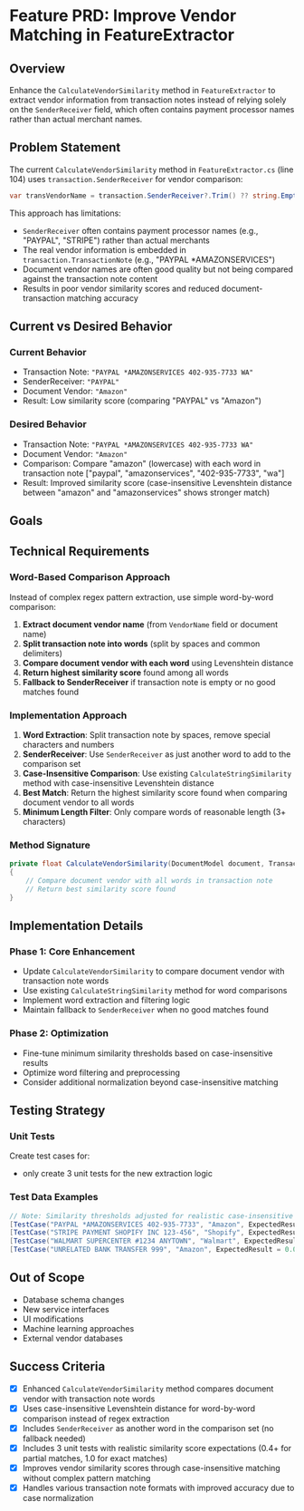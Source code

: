 # Feature PRD: Improve Vendor Matching in FeatureExtractor

## Overview

Enhance the `CalculateVendorSimilarity` method in `FeatureExtractor` to extract vendor information from transaction notes instead of relying solely on the `SenderReceiver` field, which often contains payment processor names rather than actual merchant names.

## Problem Statement

The current `CalculateVendorSimilarity` method in `FeatureExtractor.cs` (line 104) uses `transaction.SenderReceiver` for vendor comparison:

```csharp
var transVendorName = transaction.SenderReceiver?.Trim() ?? string.Empty;
```

This approach has limitations:
- `SenderReceiver` often contains payment processor names (e.g., "PAYPAL", "STRIPE") rather than actual merchants
- The real vendor information is embedded in `transaction.TransactionNote` (e.g., "PAYPAL *AMAZONSERVICES")
- Document vendor names are often good quality but not being compared against the transaction note content
- Results in poor vendor similarity scores and reduced document-transaction matching accuracy

## Current vs Desired Behavior

### Current Behavior
- Transaction Note: `"PAYPAL *AMAZONSERVICES 402-935-7733 WA"`
- SenderReceiver: `"PAYPAL"`
- Document Vendor: `"Amazon"`
- Result: Low similarity score (comparing "PAYPAL" vs "Amazon")

### Desired Behavior
- Transaction Note: `"PAYPAL *AMAZONSERVICES 402-935-7733 WA"`
- Document Vendor: `"Amazon"`
- Comparison: Compare "amazon" (lowercase) with each word in transaction note ["paypal", "amazonservices", "402-935-7733", "wa"]
- Result: Improved similarity score (case-insensitive Levenshtein distance between "amazon" and "amazonservices" shows stronger match)

## Goals

## Technical Requirements

### Word-Based Comparison Approach
Instead of complex regex pattern extraction, use simple word-by-word comparison:

1. **Extract document vendor name** (from `VendorName` field or document name)
2. **Split transaction note into words** (split by spaces and common delimiters)
3. **Compare document vendor with each word** using Levenshtein distance
4. **Return highest similarity score** found among all words
5. **Fallback to SenderReceiver** if transaction note is empty or no good matches found

### Implementation Approach

1. **Word Extraction**: Split transaction note by spaces, remove special characters and numbers
2. **SenderReceiver**: Use `SenderReceiver` as just another word to add to the comparison set
3. **Case-Insensitive Comparison**: Use existing `CalculateStringSimilarity` method with case-insensitive Levenshtein distance
4. **Best Match**: Return the highest similarity score found when comparing document vendor to all words
5. **Minimum Length Filter**: Only compare words of reasonable length (3+ characters)

### Method Signature
```csharp
private float CalculateVendorSimilarity(DocumentModel document, TransactionModel transaction)
{
    // Compare document vendor with all words in transaction note
    // Return best similarity score found
}
```

## Implementation Details

### Phase 1: Core Enhancement
- Update `CalculateVendorSimilarity` to compare document vendor with transaction note words
- Use existing `CalculateStringSimilarity` method for word comparisons
- Implement word extraction and filtering logic
- Maintain fallback to `SenderReceiver` when no good matches found

### Phase 2: Optimization  
- Fine-tune minimum similarity thresholds based on case-insensitive results
- Optimize word filtering and preprocessing
- Consider additional normalization beyond case-insensitive matching

## Testing Strategy

### Unit Tests
Create test cases for:
- only create 3 unit tests for the new extraction logic

### Test Data Examples
```csharp
// Note: Similarity thresholds adjusted for realistic case-insensitive Levenshtein scores
[TestCase("PAYPAL *AMAZONSERVICES 402-935-7733", "Amazon", ExpectedResult = 0.42f)] // "amazon" vs "amazonservices" 
[TestCase("STRIPE PAYMENT SHOPIFY INC 123-456", "Shopify", ExpectedResult = 0.71f)] // "shopify" vs "shopify"
[TestCase("WALMART SUPERCENTER #1234 ANYTOWN", "Walmart", ExpectedResult = 1.0f)]  // "walmart" vs "walmart"
[TestCase("UNRELATED BANK TRANSFER 999", "Amazon", ExpectedResult = 0.0f)]        // No good matches
```


## Out of Scope

- Database schema changes
- New service interfaces
- UI modifications
- Machine learning approaches
- External vendor databases

## Success Criteria

- [x] Enhanced `CalculateVendorSimilarity` method compares document vendor with transaction note words
- [x] Uses case-insensitive Levenshtein distance for word-by-word comparison instead of regex extraction
- [x] Includes `SenderReceiver` as another word in the comparison set (no fallback needed)
- [x] Includes 3 unit tests with realistic similarity score expectations (0.4+ for partial matches, 1.0 for exact matches)
- [x] Improves vendor similarity scores through case-insensitive matching without complex pattern matching
- [x] Handles various transaction note formats with improved accuracy due to case normalization
